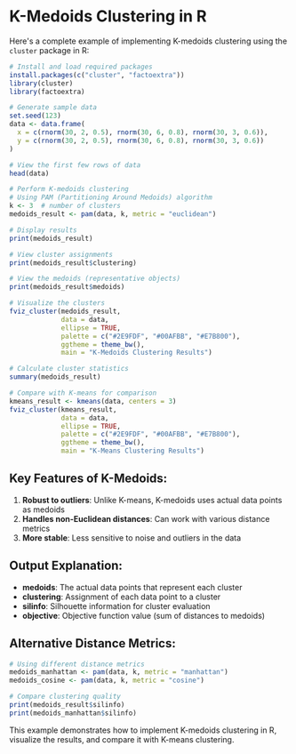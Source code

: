 # K-Medoids Clustering in R

Here's a complete example of implementing K-medoids clustering using the `cluster` package in R:

```r
# Install and load required packages
install.packages(c("cluster", "factoextra"))
library(cluster)
library(factoextra)

# Generate sample data
set.seed(123)
data <- data.frame(
  x = c(rnorm(30, 2, 0.5), rnorm(30, 6, 0.8), rnorm(30, 3, 0.6)),
  y = c(rnorm(30, 2, 0.5), rnorm(30, 6, 0.8), rnorm(30, 3, 0.6))
)

# View the first few rows of data
head(data)

# Perform K-medoids clustering
# Using PAM (Partitioning Around Medoids) algorithm
k <- 3  # number of clusters
medoids_result <- pam(data, k, metric = "euclidean")

# Display results
print(medoids_result)

# View cluster assignments
print(medoids_result$clustering)

# View the medoids (representative objects)
print(medoids_result$medoids)

# Visualize the clusters
fviz_cluster(medoids_result, 
             data = data,
             ellipse = TRUE,
             palette = c("#2E9FDF", "#00AFBB", "#E7B800"),
             ggtheme = theme_bw(),
             main = "K-Medoids Clustering Results")

# Calculate cluster statistics
summary(medoids_result)

# Compare with K-means for comparison
kmeans_result <- kmeans(data, centers = 3)
fviz_cluster(kmeans_result, 
             data = data,
             ellipse = TRUE,
             palette = c("#2E9FDF", "#00AFBB", "#E7B800"),
             ggtheme = theme_bw(),
             main = "K-Means Clustering Results")
```

## Key Features of K-Medoids:

1. **Robust to outliers**: Unlike K-means, K-medoids uses actual data points as medoids
2. **Handles non-Euclidean distances**: Can work with various distance metrics
3. **More stable**: Less sensitive to noise and outliers in the data

## Output Explanation:

- **medoids**: The actual data points that represent each cluster
- **clustering**: Assignment of each data point to a cluster
- **silinfo**: Silhouette information for cluster evaluation
- **objective**: Objective function value (sum of distances to medoids)

## Alternative Distance Metrics:

```r
# Using different distance metrics
medoids_manhattan <- pam(data, k, metric = "manhattan")
medoids_cosine <- pam(data, k, metric = "cosine")

# Compare clustering quality
print(medoids_result$silinfo)
print(medoids_manhattan$silinfo)
```

This example demonstrates how to implement K-medoids clustering in R, visualize the results, and compare it with K-means clustering.

